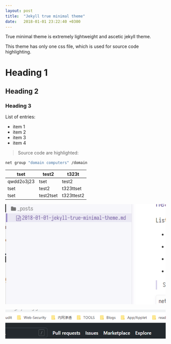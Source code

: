 ```yaml
---
layout: post
title:  "Jekyll true minimal theme"
date:   2018-01-01 23:22:40 +0300
---
```


True minimal theme is extremely lightweight and ascetic jekyll theme.

This theme has only one css file, which is used for source code highlighting. 


# Heading 1
## Heading 2
### Heading 3

List of entries:

- item 1
- item 2
- item 3
- item 4

> Source code are highlighted:

```bash
net group "domain computers" /domain
```

| tset       | test2     | t323t      |
| ---------- | --------- | ---------- |
| qwdd2o3j23 | tset      | test2      |
| tset       | test2     | t323ttset  |
| tset       | test2tset | t323ttest2 |

![image-20210327121321233](../uploads/image-20210327121321233.png)

![image-20210327123104793](../uploads/image-20210327123104793.png)